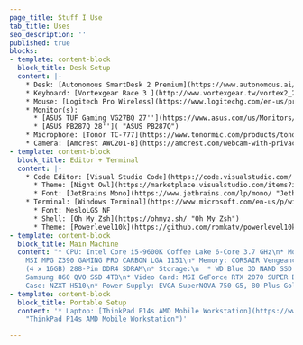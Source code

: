 ```yaml
---
page_title: Stuff I Use
tab_title: Uses
seo_description: ''
published: true
blocks:
- template: content-block
  block_title: Desk Setup
  content: |-
    * Desk: [Autonomous SmartDesk 2 Premium](https://www.autonomous.ai/standing-desks/smartdesk-2-business "Autonomous SmartDesk 2 Premium")
    * Keyboard: [Vortexgear Race 3 ](http://www.vortexgear.tw/vortex2_2.asp?kind=47&kind2=225&kind3=&kind4=1044 "Vortexgear Race 3 (Cherry MX Silent Red)")[(Cherry MX Silent Red)](https://www.amazon.com/gp/product/B07GTHW9FG/ref=ppx_yo_dt_b_asin_title_o00_s00?ie=UTF8&psc=1)
    * Mouse: [Logitech Pro Wireless](https://www.logitechg.com/en-us/products/gaming-mice/pro-wireless-mouse.910-005270.html "Logitech Pro Wireles")
    * Monitor(s):
      * [ASUS TUF Gaming VG27BQ 27''](https://www.asus.com/us/Monitors/TUF-Gaming-VG27BQ/ "ASUS TUF Gaming VG27BQ")
      * [ASUS PB287Q 28'']( "ASUS PB287Q")
    * Microphone: [Tonor TC-777](https://www.tonormic.com/products/tonor-tc-777-usb-microphone "Tonor TC-777")
    * Camera: [Amcrest AWC201-B](https://amcrest.com/webcam-with-privacy-cover-usb-webcam-live-streaming-built-in-mic-awc201-b.html "Amcrest AWC201-B")
- template: content-block
  block_title: Editor + Terminal
  content: |-
    * Code Editor: [Visual Studio Code](https://code.visualstudio.com/ "Visual Studio Code")
      * Theme: [Night Owl](https://marketplace.visualstudio.com/items?itemName=sdras.night-owl "Night Owl")
      * Font: [JetBrains Mono](https://www.jetbrains.com/lp/mono/ "Jetbrains Mono")
    * Terminal: [Windows Terminal](https://www.microsoft.com/en-us/p/windows-terminal/9n0dx20hk701 "Windows Terminal")
      * Font: MesloLGS NF
      * Shell: [Oh My Zsh](https://ohmyz.sh/ "Oh My Zsh")
      * Theme: [Powerlevel10k](https://github.com/romkatv/powerlevel10k "Powerlevel10k")
- template: content-block
  block_title: Main Machine
  content: "* CPU: Intel Core i5-9600K Coffee Lake 6-Core 3.7 GHz\n* Motherboard:
    MSI MPG Z390 GAMING PRO CARBON LGA 1151\n* Memory: CORSAIR Vengeance RGB Pro 64GB
    (4 x 16GB) 288-Pin DDR4 SDRAM\n* Storage:\n  * WD Blue 3D NAND SSD 250GB \n  *
    Samsung 860 QVO SSD 4TB\n* Video Card: MSI GeForce RTX 2070 SUPER DirectX 12\n*
    Case: NZXT H510\n* Power Supply: EVGA SuperNOVA 750 G5, 80 Plus Gold 750W"
- template: content-block
  block_title: Portable Setup
  content: '* Laptop: [ThinkPad P14s AMD Mobile Workstation](https://www.lenovo.com/us/en/laptops/thinkpad/thinkpad-p/P14s-AMD-G1/p/22WSP144SA1
    "ThinkPad P14s AMD Mobile Workstation")'

---
```

